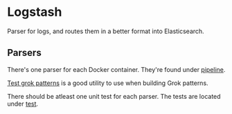 # Logstash

Parser for logs, and routes them in a better format into Elasticsearch.


## Parsers

There's one parser for each Docker container. They're found under [pipeline](./pipeline).

[Test grok patterns](http://grokconstructor.appspot.com/do/match) is a good utility to use when building Grok patterns.

There should be atleast one unit test for each parser. The tests are located under [test](./test).
